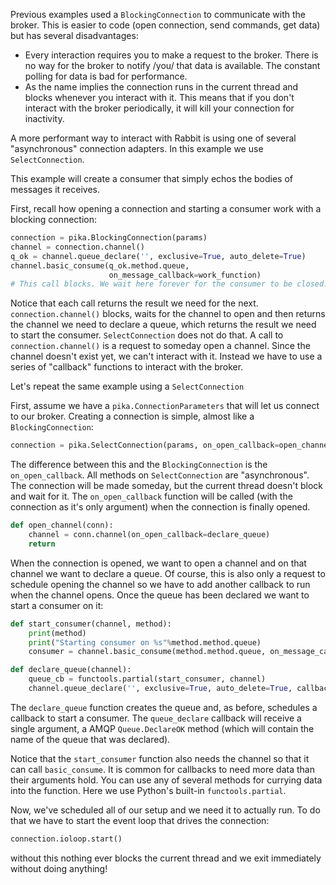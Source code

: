 Previous examples used a `BlockingConnection` to communicate with the
broker. This is easier to code (open connection, send commands, get
data) but has several disadvantages:

- Every interaction requires you to make a request to the broker.
  There is no way for the broker to notify /you/ that data is available.
  The constant polling for data is bad for performance.
- As the name implies the connection runs in the current thread and
  blocks whenever you interact with it. This means that if you don't
  interact with the broker periodically, it will kill your connection
  for inactivity.

A more performant way to interact with Rabbit is using one of several
"asynchronous" connection adapters. In this example we use
`SelectConnection`.

This example will create a consumer that simply echos the bodies of
messages it receives.

First, recall how opening a connection and starting a consumer work
with a blocking connection:

```python
connection = pika.BlockingConnection(params)
channel = connection.channel()
q_ok = channel.queue_declare('', exclusive=True, auto_delete=True)
channel.basic_consume(q_ok.method.queue,
                      on_message_callback=work_function)
# This call blocks. We wait here forever for the consumer to be closed.
```

Notice that each call returns the result we need for the next.
`connection.channel()` blocks, waits for the channel to open and then
returns the channel we need to declare a queue, which returns the
result we need to start the consumer. `SelectConnection` does not do
that. A call to `connection.channel()` is a request to someday open a
channel. Since the channel doesn't exist yet, we can't interact with
it. Instead we have to use a series of "callback" functions to
interact with the broker.

Let's repeat the same example using a `SelectConnection`

First, assume we have a `pika.ConnectionParameters`  that
will let us connect to our broker. Creating a connection is simple,
almost like a `BlockingConnection`:

```python
connection = pika.SelectConnection(params, on_open_callback=open_channel)
```

The difference between this and the `BlockingConnection` is the
`on_open_callback`. All methods on `SelectConnection` are
"asynchronous". The connection will be made someday, but the current
thread doesn't block and wait for it. The `on_open_callback` function
will be called (with the connection as it's only argument) when the
connection is finally opened.

```python
def open_channel(conn):
    channel = conn.channel(on_open_callback=declare_queue)
    return
```

When the connection is opened, we want to open a channel and on that
channel we want to declare a queue. Of course, this is also only a
request to schedule opening the channel so we have to add another
callback to run when the channel opens. Once the queue has been
declared we want to start a consumer on it:

```python
def start_consumer(channel, method):
    print(method)
    print("Starting consumer on %s"%method.method.queue)
    consumer = channel.basic_consume(method.method.queue, on_message_callback=work_function)

def declare_queue(channel):
    queue_cb = functools.partial(start_consumer, channel)
    channel.queue_declare('', exclusive=True, auto_delete=True, callback=queue_cb)
```

The `declare_queue` function creates the queue and, as before,
schedules a callback to start a consumer. The `queue_declare` callback
will receive a single argument, a AMQP `Queue.DeclareOK` method (which
will contain the name of the queue that was declared).

Notice that the `start_consumer` function also needs the channel so
that it can call `basic_consume`. It is common for callbacks to need
more data than their arguments hold. You can use any of several
methods for currying data into the function. Here we use Python's
built-in `functools.partial`.

Now, we've scheduled all of our setup and we need it to actually run.
To do that we have to start the event loop that drives the connection:

```python
connection.ioloop.start()
```

without this nothing ever blocks the current thread and we exit
immediately without doing anything!
